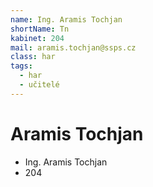 ```yaml
---
name: Ing. Aramis Tochjan
shortName: Tn
kabinet: 204
mail: aramis.tochjan@ssps.cz
class: har
tags:
  - har
  - učitelé
---
```

# Aramis Tochjan
- Ing. Aramis Tochjan
- 204